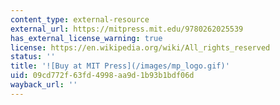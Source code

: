 ```yaml
---
content_type: external-resource
external_url: https://mitpress.mit.edu/9780262025539
has_external_license_warning: true
license: https://en.wikipedia.org/wiki/All_rights_reserved
status: ''
title: '![Buy at MIT Press](/images/mp_logo.gif)'
uid: 09cd772f-63fd-4998-aa9d-1b93b1bdf06d
wayback_url: ''
---
```

